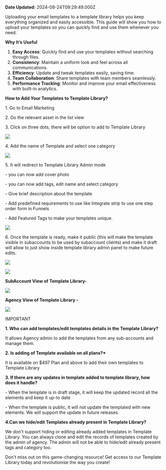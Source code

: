 **Date Updated:** 2024-08-24T09:29:49.000Z

Uploading your email templates to a template library helps you keep everything organized and easily accessible. This guide will show you how to upload your templates so you can quickly find and use them whenever you need.

  
**Why It’s Useful**

1. **Easy Access**: Quickly find and use your templates without searching through files.
2. **Consistency**: Maintain a uniform look and feel across all communications.
3. **Efficiency**: Update and tweak templates easily, saving time.
4. **Team Collaboration**: Share templates with team members seamlessly.
5. **Performance Tracking**: Monitor and improve your email effectiveness with built-in analytics.

  
**How to Add Your Templates to Template Library?**

  
1\. Go to Email Marketing

2\. Go the relevant asset in the list view

3\. Click on three dots, there will be option to add to Template Library

![](https://s3.amazonaws.com/cdn.freshdesk.com/data/helpdesk/attachments/production/155010753289/original/RcVfED_VIaoSb3uxhCpGfgV5JvK-UwHhiw.jpeg?1697999882)

  
4\. Add the name of Template and select one category

  
![](https://s3.amazonaws.com/cdn.freshdesk.com/data/helpdesk/attachments/production/155010753279/original/IUeqq3ZTXd3BloUdV-3R08IJw-PTkjCDnA.png?1697999882)

  
5\. It will redirect to Template Library Admin mode

\- you can now add cover photo

\- you can now add tags, edit name and select category

\- Give brief description about the template

\- Add predefined requirements to use like Integrate strip to use one step order form in Funnels

\- Add Featured Tags to make your templates unique.

![](https://s3.amazonaws.com/cdn.freshdesk.com/data/helpdesk/attachments/production/155010753295/original/42jwNkVXaT4fM1J0hztNXMqOU6-T8XKcRQ.jpeg?1697999882)

  
6\. Once the template is ready, make it public (this will make the template visible in subaccounts to be used by subaccount clients) and make it draft will allow to just show inside template library admin panel to make future edits.

![](https://s3.amazonaws.com/cdn.freshdesk.com/data/helpdesk/attachments/production/155010753280/original/YI2TGUEyAZFMBh1Wo2Mnz4tUqJ-7ypt3Hw.jpeg?1697999882)

![](https://s3.amazonaws.com/cdn.freshdesk.com/data/helpdesk/attachments/production/155010753281/original/H5dZRFRzg7vqN8f-KaZPZWCxmkT36Ceswg.jpeg?1697999882)
  
  
**SubAccount View of Template Library-** 

![](https://s3.amazonaws.com/cdn.freshdesk.com/data/helpdesk/attachments/production/155010753291/original/j_DH_DoJ1KrDm4R95oEWrQfP5TpkIbP-1w.jpeg?1697999882)
  
  
**Agency View of Template Library -** 

![](https://s3.amazonaws.com/cdn.freshdesk.com/data/helpdesk/attachments/production/155010753292/original/EW-iHW5YFDjbpH68-amaOE40-VzBCTLlhg.jpeg?1697999882)
  
  
IMPORTANT

**1\. Who can add templates/edit templates details in the Template Library?**

It allows Agency admin to add the templates from any sub-accounts and manage them.  
  
  
**2\. Is adding of Template available on all plans?\***

It is available on $497 Plan and above to add their own templates to Template Library  
  
  
**3\. If there are any updates in template added to template library, how does it handle?**

\- When the template is in draft stage, it will keep the updated record all the elements and keep it up-to date

\- When the template is public, it will not update the templated with new elements. We will support the update in future releases.  
  
  
**4.Can we hide/edit Templates already present in Template Library?**

We don't support hiding or editing already added templates in Template Library. You can always clone and edit the records of templates created by the admin of agency. The admin will not be able to hide/edit already present tags and category too.
  
  
Don't miss out on this game-changing resource! Get access to our Template Library today and revolutionise the way you create!